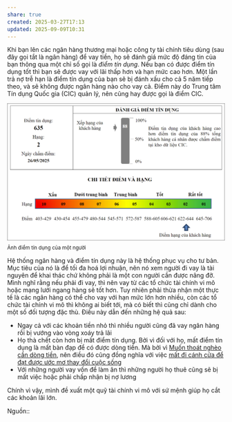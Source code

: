 ```yaml
---
share: true
created: 2025-03-27T17:13
updated: 2025-09-09T10:31
---
```

Khi bạn lên các ngân hàng thương mại hoặc công ty tài chính tiêu dùng (sau đây gọi tắt là ngân hàng) để vay tiền, họ sẽ đánh giá mức độ đáng tin của bạn thông qua một chỉ số gọi là *điểm tín dụng*. Nếu bạn có được điểm tín dụng tốt thì bạn sẽ được vay với lãi thấp hơn và hạn mức cao hơn. Một lần trả nợ trễ hạn là điểm tín dụng của bạn sẽ bị đánh xấu cho cả 5 năm tiếp theo, và sẽ không được ngân hàng nào cho vay cả. Điểm này do Trung tâm Tín dụng Quốc gia (CIC) quản lý, nên cũng hay được gọi là điểm CIC. 

![Điểm tín dụng của Nhật.png](../../assets/attachments/%C4%90i%E1%BB%83m%20t%C3%ADn%20d%E1%BB%A5ng%20c%E1%BB%A7a%20Nh%E1%BA%ADt.png)
<sub>Ảnh điểm tín dụng của một người</sub>

Hệ thống ngân hàng và điểm tín dụng này là hệ thống phục vụ cho tư bản. Mục tiêu của nó là để tối đa hoá lợi nhuận, nên nó xem người đi vay là tài nguyên để khai thác chứ không phải là một con người cần được nâng đỡ. Mình nghĩ rằng nếu phải đi vay, thì nên vay từ các tổ chức tài chính vi mô hoặc mạng lưới ngang hàng sẽ tốt hơn. Tuy nhiên phải thừa nhận một thực tế là các ngân hàng có thể cho vay với hạn mức lớn hơn nhiều, còn các tổ chức tài chính vi mô thì không ai biết tới, mà có biết thì cũng chỉ dành cho một số đối tượng đặc thù. Điều này dẫn đến những hệ quả sau: 
- Ngay cả với các khoản tiền nhỏ thì nhiều người cũng đã vay ngân hàng rồi bị vướng vào vòng xoáy trả lãi 
- Họ thà chết còn hơn bị mất điểm tín dụng. Bởi vì đối với họ, mất điểm tín dụng là mất bàn đạp để có được dòng tiền. Mà bởi vì [Muốn thoát nghèo cần dòng tiền](../../%F0%9F%93%9CT%C3%A0i%20nguy%C3%AAn/Ni%E1%BB%81m%20tin,%20di%E1%BB%85n%20ng%C3%B4n/Ti%E1%BB%81n/Gi%C3%A0u,%20ngh%C3%A8o/Mu%E1%BB%91n%20tho%C3%A1t%20ngh%C3%A8o%20c%E1%BA%A7n%20d%C3%B2ng%20ti%E1%BB%81n.md), nên điều đó cũng đồng nghĩa với việc [mất đi cánh cửa để đạt được ước mơ thay đổi cuộc sống](../../%F0%9F%93%9CT%C3%A0i%20nguy%C3%AAn/Ni%E1%BB%81m%20tin,%20di%E1%BB%85n%20ng%C3%B4n/Ti%E1%BB%81n/N%E1%BB%A3/Vi%E1%BB%87c%20c%C3%B3%20%C4%91%C6%B0%E1%BB%A3c%20d%C3%B2ng%20ti%E1%BB%81n%20l%C3%A0%20c%C3%A1nh%20c%E1%BB%ADa%20%C4%91%E1%BB%83%20%C4%91%E1%BA%A1t%20%C4%91%C6%B0%E1%BB%A3c%20%C6%B0%E1%BB%9Bc%20m%C6%A1%20thay%20%C4%91%E1%BB%95i%20cu%E1%BB%99c%20s%E1%BB%91ng.md)
- Với những người vay vốn để làm ăn thì những người họ thuê cũng sẽ bị mất việc hoặc phải chấp nhận bị nợ lương

Chính vì vậy, mình đề xuất một quỹ tài chính vi mô với sứ mệnh giúp họ cắt các khoản lãi lớn.

Nguồn:: 